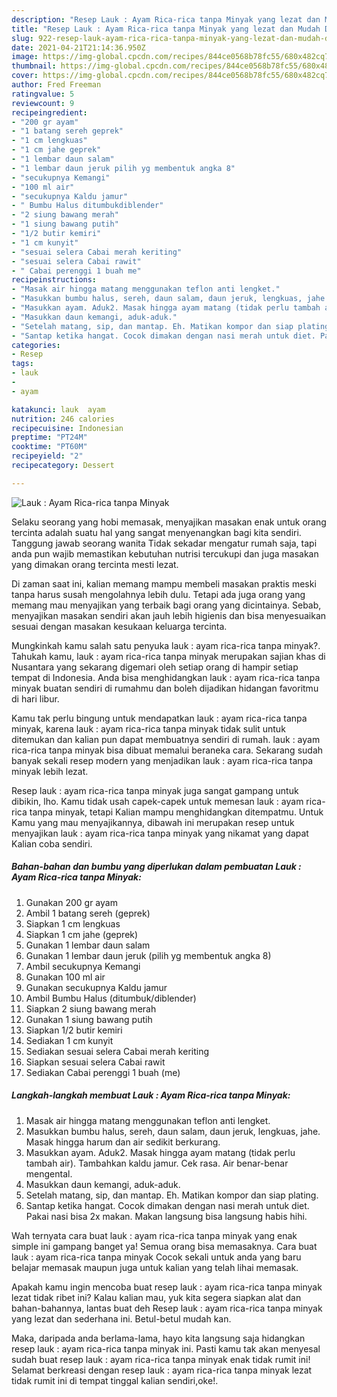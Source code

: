 ```yaml
---
description: "Resep Lauk : Ayam Rica-rica tanpa Minyak yang lezat dan Mudah Dibuat"
title: "Resep Lauk : Ayam Rica-rica tanpa Minyak yang lezat dan Mudah Dibuat"
slug: 922-resep-lauk-ayam-rica-rica-tanpa-minyak-yang-lezat-dan-mudah-dibuat
date: 2021-04-21T21:14:36.950Z
image: https://img-global.cpcdn.com/recipes/844ce0568b78fc55/680x482cq70/lauk-ayam-rica-rica-tanpa-minyak-foto-resep-utama.jpg
thumbnail: https://img-global.cpcdn.com/recipes/844ce0568b78fc55/680x482cq70/lauk-ayam-rica-rica-tanpa-minyak-foto-resep-utama.jpg
cover: https://img-global.cpcdn.com/recipes/844ce0568b78fc55/680x482cq70/lauk-ayam-rica-rica-tanpa-minyak-foto-resep-utama.jpg
author: Fred Freeman
ratingvalue: 5
reviewcount: 9
recipeingredient:
- "200 gr ayam"
- "1 batang sereh geprek"
- "1 cm lengkuas"
- "1 cm jahe geprek"
- "1 lembar daun salam"
- "1 lembar daun jeruk pilih yg membentuk angka 8"
- "secukupnya Kemangi"
- "100 ml air"
- "secukupnya Kaldu jamur"
- " Bumbu Halus ditumbukdiblender"
- "2 siung bawang merah"
- "1 siung bawang putih"
- "1/2 butir kemiri"
- "1 cm kunyit"
- "sesuai selera Cabai merah keriting"
- "sesuai selera Cabai rawit"
- " Cabai perenggi 1 buah me"
recipeinstructions:
- "Masak air hingga matang menggunakan teflon anti lengket."
- "Masukkan bumbu halus, sereh, daun salam, daun jeruk, lengkuas, jahe. Masak hingga harum dan air sedikit berkurang."
- "Masukkan ayam. Aduk2. Masak hingga ayam matang (tidak perlu tambah air). Tambahkan kaldu jamur. Cek rasa. Air benar-benar mengental."
- "Masukkan daun kemangi, aduk-aduk."
- "Setelah matang, sip, dan mantap. Eh. Matikan kompor dan siap plating."
- "Santap ketika hangat. Cocok dimakan dengan nasi merah untuk diet. Pakai nasi bisa 2x makan. Makan langsung bisa langsung habis hihi."
categories:
- Resep
tags:
- lauk
- 
- ayam

katakunci: lauk  ayam 
nutrition: 246 calories
recipecuisine: Indonesian
preptime: "PT24M"
cooktime: "PT60M"
recipeyield: "2"
recipecategory: Dessert

---
```



![Lauk : Ayam Rica-rica tanpa Minyak](https://img-global.cpcdn.com/recipes/844ce0568b78fc55/680x482cq70/lauk-ayam-rica-rica-tanpa-minyak-foto-resep-utama.jpg)

Selaku seorang yang hobi memasak, menyajikan masakan enak untuk orang tercinta adalah suatu hal yang sangat menyenangkan bagi kita sendiri. Tanggung jawab seorang  wanita Tidak sekadar mengatur rumah saja, tapi anda pun wajib memastikan kebutuhan nutrisi tercukupi dan juga masakan yang dimakan orang tercinta mesti lezat.

Di zaman  saat ini, kalian memang mampu membeli masakan praktis meski tanpa harus susah mengolahnya lebih dulu. Tetapi ada juga orang yang memang mau menyajikan yang terbaik bagi orang yang dicintainya. Sebab, menyajikan masakan sendiri akan jauh lebih higienis dan bisa menyesuaikan sesuai dengan masakan kesukaan keluarga tercinta. 



Mungkinkah kamu salah satu penyuka lauk : ayam rica-rica tanpa minyak?. Tahukah kamu, lauk : ayam rica-rica tanpa minyak merupakan sajian khas di Nusantara yang sekarang digemari oleh setiap orang di hampir setiap tempat di Indonesia. Anda bisa menghidangkan lauk : ayam rica-rica tanpa minyak buatan sendiri di rumahmu dan boleh dijadikan hidangan favoritmu di hari libur.

Kamu tak perlu bingung untuk mendapatkan lauk : ayam rica-rica tanpa minyak, karena lauk : ayam rica-rica tanpa minyak tidak sulit untuk ditemukan dan kalian pun dapat membuatnya sendiri di rumah. lauk : ayam rica-rica tanpa minyak bisa dibuat memalui beraneka cara. Sekarang sudah banyak sekali resep modern yang menjadikan lauk : ayam rica-rica tanpa minyak lebih lezat.

Resep lauk : ayam rica-rica tanpa minyak juga sangat gampang untuk dibikin, lho. Kamu tidak usah capek-capek untuk memesan lauk : ayam rica-rica tanpa minyak, tetapi Kalian mampu menghidangkan ditempatmu. Untuk Kamu yang mau menyajikannya, dibawah ini merupakan resep untuk menyajikan lauk : ayam rica-rica tanpa minyak yang nikamat yang dapat Kalian coba sendiri.

<!--inarticleads1-->

##### Bahan-bahan dan bumbu yang diperlukan dalam pembuatan Lauk : Ayam Rica-rica tanpa Minyak:

1. Gunakan 200 gr ayam
1. Ambil 1 batang sereh (geprek)
1. Siapkan 1 cm lengkuas
1. Siapkan 1 cm jahe (geprek)
1. Gunakan 1 lembar daun salam
1. Gunakan 1 lembar daun jeruk (pilih yg membentuk angka 8)
1. Ambil secukupnya Kemangi
1. Gunakan 100 ml air
1. Gunakan secukupnya Kaldu jamur
1. Ambil  Bumbu Halus (ditumbuk/diblender)
1. Siapkan 2 siung bawang merah
1. Gunakan 1 siung bawang putih
1. Siapkan 1/2 butir kemiri
1. Sediakan 1 cm kunyit
1. Sediakan sesuai selera Cabai merah keriting
1. Siapkan sesuai selera Cabai rawit
1. Sediakan  Cabai perenggi 1 buah (me)




<!--inarticleads2-->

##### Langkah-langkah membuat Lauk : Ayam Rica-rica tanpa Minyak:

1. Masak air hingga matang menggunakan teflon anti lengket.
1. Masukkan bumbu halus, sereh, daun salam, daun jeruk, lengkuas, jahe. Masak hingga harum dan air sedikit berkurang.
1. Masukkan ayam. Aduk2. Masak hingga ayam matang (tidak perlu tambah air). Tambahkan kaldu jamur. Cek rasa. Air benar-benar mengental.
1. Masukkan daun kemangi, aduk-aduk.
1. Setelah matang, sip, dan mantap. Eh. Matikan kompor dan siap plating.
1. Santap ketika hangat. Cocok dimakan dengan nasi merah untuk diet. Pakai nasi bisa 2x makan. Makan langsung bisa langsung habis hihi.




Wah ternyata cara buat lauk : ayam rica-rica tanpa minyak yang enak simple ini gampang banget ya! Semua orang bisa memasaknya. Cara buat lauk : ayam rica-rica tanpa minyak Cocok sekali untuk anda yang baru belajar memasak maupun juga untuk kalian yang telah lihai memasak.

Apakah kamu ingin mencoba buat resep lauk : ayam rica-rica tanpa minyak lezat tidak ribet ini? Kalau kalian mau, yuk kita segera siapkan alat dan bahan-bahannya, lantas buat deh Resep lauk : ayam rica-rica tanpa minyak yang lezat dan sederhana ini. Betul-betul mudah kan. 

Maka, daripada anda berlama-lama, hayo kita langsung saja hidangkan resep lauk : ayam rica-rica tanpa minyak ini. Pasti kamu tak akan menyesal sudah buat resep lauk : ayam rica-rica tanpa minyak enak tidak rumit ini! Selamat berkreasi dengan resep lauk : ayam rica-rica tanpa minyak lezat tidak rumit ini di tempat tinggal kalian sendiri,oke!.

